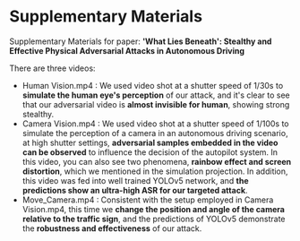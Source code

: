 # Supplementary Materials
Supplementary Materials for paper: **'What Lies Beneath': Stealthy and Effective Physical Adversarial Attacks in Autonomous Driving**

There are three videos:
- Human Vision.mp4 : We used video shot at a shutter speed of 1/30s to **simulate the human eye's perception** of our attack, and it's clear to see that our adversarial video is **almost invisible for human**, showing strong stealthy.
- Camera Vision.mp4 : We used video shot at a shutter speed of 1/100s to simulate the perception of a camera in an autonomous driving scenario, at high shutter settings, **adversarial samples embedded in the video can be observed** to influence the decision of the autopilot system. In this video, you can also see two phenomena, **rainbow effect and screen distortion**, which we mentioned in the simulation projection. In addition, this video was fed into well trained YOLOv5 network, and **the predictions show an ultra-high ASR for our targeted attack**.
- Move_Camera.mp4 : Consistent with the setup employed in Camera Vision.mp4, this time we **change the position and angle of the camera relative to the traffic sign**, and the predictions of YOLOv5 demonstrate the **robustness and effectiveness** of our attack.
